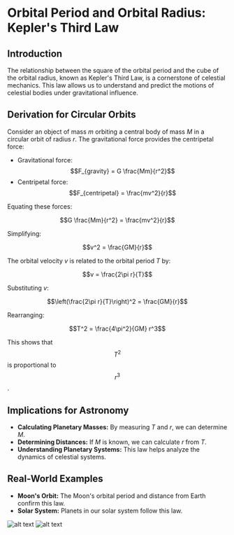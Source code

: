 # Orbital Period and Orbital Radius: Kepler's Third Law

## Introduction

The relationship between the square of the orbital period and the cube of the orbital radius, known as Kepler's Third Law, is a cornerstone of celestial mechanics. This law allows us to understand and predict the motions of celestial bodies under gravitational influence.

## Derivation for Circular Orbits

Consider an object of mass *m* orbiting a central body of mass *M* in a circular orbit of radius *r*. The gravitational force provides the centripetal force:

* Gravitational force: $$F_{gravity} = G \frac{Mm}{r^2}$$
* Centripetal force: $$F_{centripetal} = \frac{mv^2}{r}$$

Equating these forces:

$$G \frac{Mm}{r^2} = \frac{mv^2}{r}$$

Simplifying:

$$v^2 = \frac{GM}{r}$$

The orbital velocity *v* is related to the orbital period *T* by:

$$v = \frac{2\pi r}{T}$$

Substituting *v*:

$$\left(\frac{2\pi r}{T}\right)^2 = \frac{GM}{r}$$

Rearranging:

$$T^2 = \frac{4\pi^2}{GM} r^3$$

This shows that $$T^2$$ is proportional to $$r^3$$.

## Implications for Astronomy

* **Calculating Planetary Masses:** By measuring *T* and *r*, we can determine *M*.
* **Determining Distances:** If *M* is known, we can calculate *r* from *T*.
* **Understanding Planetary Systems:** This law helps analyze the dynamics of celestial systems.

## Real-World Examples

* **Moon's Orbit:** The Moon's orbital period and distance from Earth confirm this law.
* **Solar System:** Planets in our solar system follow this law.

![alt text](image.png)
![alt text](image-1.png)